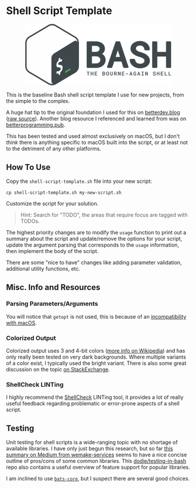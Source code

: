 # Shell Script Template

<p align="center">
<img width="400" alt="Bash" src="images/bash-full.png"/>
</p>

This is the baseline Bash shell script template I use for new projects, from the simple to the complex.

A huge hat tip to the original foundation I used for this on [betterdev.blog](https://betterdev.blog/minimal-safe-bash-script-template/)
([raw source](https://gist.github.com/m-radzikowski/53e0b39e9a59a1518990e76c2bff8038)). Another blog resource I referenced and learned
from was on [betterprogramming.pub](https://betterprogramming.pub/my-minimal-safe-bash-script-template-300759114040).

This has been tested and used almost exclusively on macOS, but I don't _think_ there is anything specific to macOS built into the script,
or at least not to the detriment of any other platforms.

## How To Use

Copy the `shell-script-template.sh` file into your new script:

```
cp shell-script-template.sh my-new-script.sh
```

Customize the script for your solution.

> Hint: Search for "TODO", the areas that require focus are tagged with TODOs.

The highest priority changes are to modify the `usage` function to print out a summary about the script and update/remove the options
for your script, update the argument parsing that corresponds to the `usage` information, then implement the body of the script.

There are some "nice to have" changes like adding parameter validation, additional utility functions, etc.

## Misc. Info and Resources

### Parsing Parameters/Arguments

You will notice that `getopt` is not used, this is because of an [incompatibility with macOS](https://stackoverflow.com/a/11778003).

### Colorized Output

Colorized output uses 3 and 4-bit colors ([more info on Wikipedia](https://en.wikipedia.org/wiki/ANSI_escape_code#3-bit_and_4-bit)) and has
only really been tested on very dark backgrounds. Where multiple variants of a color exist, I typically used the bright variant.
There is also some great discussion on the topic [on StackExchange](https://unix.stackexchange.com/a/438357).

### ShellCheck LINTing

I highly recommend the [ShellCheck](https://github.com/koalaman/shellcheck) LINTing tool, it provides a lot of really useful feedback
regarding problematic or error-prone aspects of a shell script.

## Testing

Unit testing for shell scripts is a wide-ranging topic with no shortage of available libraries. I have only just begun this research,
but so far [this summary on Medium from wemake-services](https://medium.com/wemake-services/testing-bash-applications-85512e7fe2de)
seems to have a nice concise outline of pros/cons of some common libraries. This [dodie/testing-in-bash](https://github.com/dodie/testing-in-bash)
repo also contains a useful overview of feature support for popular libraries.

I am inclined to use [`bats-core`](https://github.com/bats-core/bats-core), but I suspect there are several good choices.
